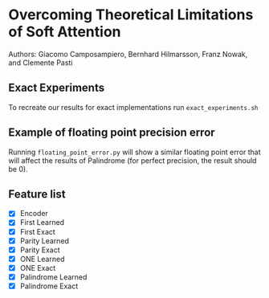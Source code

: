 # Overcoming Theoretical Limitations of Soft Attention

Authors: Giacomo Camposampiero, Bernhard Hilmarsson, Franz Nowak, and Clemente Pasti

## Exact Experiments
To recreate our results for exact implementations run ``exact_experiments.sh``

## Example of floating point precision error
Running ``floating_point_error.py`` will show a similar floating point error that will affect the results of Palindrome (for perfect precision, the result should be 0).

## Feature list
- [x] Encoder
- [x] First Learned
- [x] First Exact 
- [x] Parity Learned
- [X] Parity Exact
- [x] ONE Learned
- [x] ONE Exact
- [x] Palindrome Learned
- [x] Palindrome Exact
